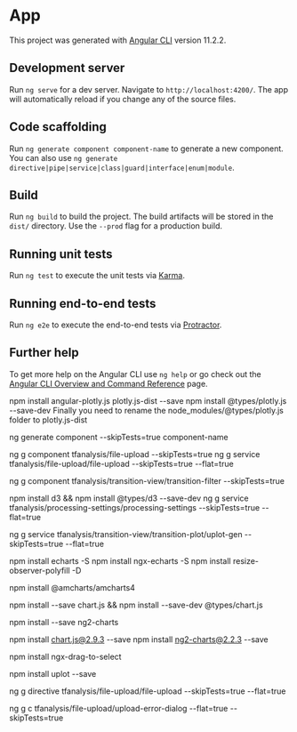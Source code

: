 # App

This project was generated with [Angular CLI](https://github.com/angular/angular-cli) version 11.2.2.

## Development server

Run `ng serve` for a dev server. Navigate to `http://localhost:4200/`. The app will automatically reload if you change any of the source files.

## Code scaffolding

Run `ng generate component component-name` to generate a new component. You can also use `ng generate directive|pipe|service|class|guard|interface|enum|module`.

## Build

Run `ng build` to build the project. The build artifacts will be stored in the `dist/` directory. Use the `--prod` flag for a production build.

## Running unit tests

Run `ng test` to execute the unit tests via [Karma](https://karma-runner.github.io).

## Running end-to-end tests

Run `ng e2e` to execute the end-to-end tests via [Protractor](http://www.protractortest.org/).

## Further help

To get more help on the Angular CLI use `ng help` or go check out the [Angular CLI Overview and Command Reference](https://angular.io/cli) page.


npm install angular-plotly.js plotly.js-dist --save
npm install  @types/plotly.js --save-dev
Finally you need to rename the node_modules/@types/plotly.js folder to plotly.js-dist

ng generate component --skipTests=true component-name

ng g component tfanalysis/file-upload --skipTests=true
ng g service tfanalysis/file-upload/file-upload --skipTests=true --flat=true

ng g component tfanalysis/transition-view/transition-filter --skipTests=true

npm install d3 && npm install @types/d3 --save-dev
ng g service tfanalysis/processing-settings/processing-settings --skipTests=true --flat=true

ng g service tfanalysis/transition-view/transition-plot/uplot-gen --skipTests=true --flat=true

npm install echarts -S
npm install ngx-echarts -S
npm install resize-observer-polyfill -D

npm install @amcharts/amcharts4


npm install --save chart.js && npm install --save-dev @types/chart.js

npm install --save ng2-charts

npm install chart.js@2.9.3 --save
npm install ng2-charts@2.2.3 --save

npm install ngx-drag-to-select

npm install uplot --save


ng g directive tfanalysis/file-upload/file-upload --skipTests=true --flat=true

ng g c tfanalysis/file-upload/upload-error-dialog --flat=true --skipTests=true
